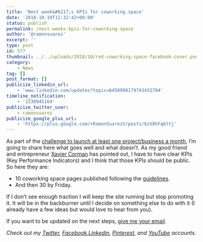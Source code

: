 ```yaml
---
title: 'Next week&#8217;s KPIs for coworking.space'
date: '2018-10-19T12:32:42+00:00'
status: publish
permalink: /next-weeks-kpis-for-coworking-space
author: '@ramonsuarez'
excerpt: ''
type: post
id: 577
thumbnail: ../../uploads/2018/10/red-coworking-space-facebook-cover.png
category:
    - News
tag: []
post_format: []
publicize_linkedin_url:
    - 'www.linkedin.com/updates?topic=6458998179743432704'
timeline_notification:
    - '1539945164'
publicize_twitter_user:
    - ramonsuarez
publicize_google_plus_url:
    - 'https://plus.google.com/+RamonSuarezV/posts/6zV8hFq6ttj'
---
```

As part of the [challenge to launch at least one project/business a month](http://ramonsuarez.com/launching-at-least-one-project-every-month-my-entrepreneurship-learning-challenge/), I’m going to share here what goes well and what doesn’t. As my good friend and entrepreneur [Xavier Corman](https://www.linkedin.com/in/xaviercorman/) has pointed out, I have to have clear KPIs (Key Performance Indicators) and I think that those KPIs should be public. So here they are:

- 10 coworking space pages published following the [guidelines](https://www.coworking.space/how-to/).
- And then 30 by Friday.

If I don’t see enough traction I will keep the site running but stop promoting it. It will be in the backburner until I decide on something else to do with it (I already have a few ideas but would love to hear from you).

If you want to be updated on the next steps, [give me your email](https://ramonsuarez.com/do-you-want-to-hear-from-me/).

*Check out my [Twitter](https://twitter.com/ramonsuarez), [Facebook](https://www.facebook.com/ramonsuarezdotcom),[Linkedin](https://www.linkedin.com/in/ramonsuarez/), [Pinterest](https://www.pinterest.com/ramonsuarez/), and [YouTube](https://www.youtube.com/ramonsuarezv) accounts.*